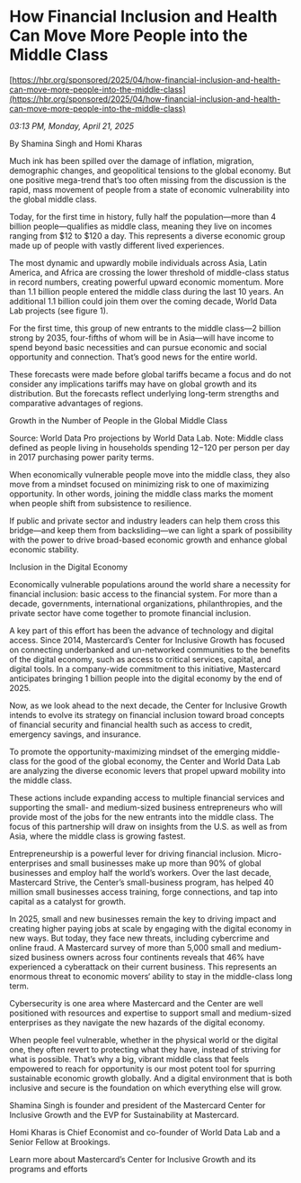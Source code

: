 # How Financial Inclusion and Health Can Move More People into the Middle Class

[https://hbr.org/sponsored/2025/04/how-financial-inclusion-and-health-can-move-more-people-into-the-middle-class](https://hbr.org/sponsored/2025/04/how-financial-inclusion-and-health-can-move-more-people-into-the-middle-class)

*03:13 PM, Monday, April 21, 2025*

By Shamina Singh and Homi Kharas

Much ink has been spilled over the damage of inflation, migration, demographic changes, and geopolitical tensions to the global economy. But one positive mega-trend that’s too often missing from the discussion is the rapid, mass movement of people from a state of economic vulnerability into the global middle class.

Today, for the first time in history, fully half the population—more than 4 billion people—qualifies as middle class, meaning they live on incomes ranging from $12 to $120 a day. This represents a diverse economic group made up of people with vastly different lived experiences.

The most dynamic and upwardly mobile individuals across Asia, Latin America, and Africa are crossing the lower threshold of middle-class status in record numbers, creating powerful upward economic momentum. More than 1.1 billion people entered the middle class during the last 10 years. An additional 1.1 billion could join them over the coming decade, World Data Lab projects (see figure 1).

For the first time, this group of new entrants to the middle class—2 billion strong by 2035, four-fifths of whom will be in Asia—will have income to spend beyond basic necessities and can pursue economic and social opportunity and connection. That’s good news for the entire world.

These forecasts were made before global tariffs became a focus and do not consider any implications tariffs may have on global growth and its distribution. But the forecasts reflect underlying long-term strengths and comparative advantages of regions.

Growth in the Number of People in the Global Middle Class

Source: World Data Pro projections by World Data Lab. Note: Middle class defined as people living in households spending $12-$120 per person per day in 2017 purchasing power parity terms.

When economically vulnerable people move into the middle class, they also move from a mindset focused on minimizing risk to one of maximizing opportunity. In other words, joining the middle class marks the moment when people shift from subsistence to resilience.

If public and private sector and industry leaders can help them cross this bridge—and keep them from backsliding—we can light a spark of possibility with the power to drive broad-based economic growth and enhance global economic stability.

Inclusion in the Digital Economy

Economically vulnerable populations around the world share a necessity for financial inclusion: basic access to the financial system. For more than a decade, governments, international organizations, philanthropies, and the private sector have come together to promote financial inclusion.

A key part of this effort has been the advance of technology and digital access. Since 2014, Mastercard’s Center for Inclusive Growth has focused on connecting underbanked and un-networked communities to the benefits of the digital economy, such as access to critical services, capital, and digital tools. In a company-wide commitment to this initiative, Mastercard anticipates bringing 1 billion people into the digital economy by the end of 2025.

Now, as we look ahead to the next decade, the Center for Inclusive Growth intends to evolve its strategy on financial inclusion toward broad concepts of financial security and financial health such as access to credit, emergency savings, and insurance.

To promote the opportunity-maximizing mindset of the emerging middle-class for the good of the global economy, the Center and World Data Lab are analyzing the diverse economic levers that propel upward mobility into the middle class.

These actions include expanding access to multiple financial services and supporting the small- and medium-sized business entrepreneurs who will provide most of the jobs for the new entrants into the middle class. The focus of this partnership will draw on insights from the U.S. as well as from Asia, where the middle class is growing fastest.

Entrepreneurship is a powerful lever for driving financial inclusion. Micro-enterprises and small businesses make up more than 90% of global businesses and employ half the world’s workers. Over the last decade, Mastercard Strive, the Center’s small-business program, has helped 40 million small businesses access training, forge connections, and tap into capital as a catalyst for growth.

In 2025, small and new businesses remain the key to driving impact and creating higher paying jobs at scale by engaging with the digital economy in new ways. But today, they face new threats, including cybercrime and online fraud. A Mastercard survey of more than 5,000 small and medium-sized business owners across four continents reveals that 46% have experienced a cyberattack on their current business. This represents an enormous threat to economic movers‘ ability to stay in the middle-class long term.

Cybersecurity is one area where Mastercard and the Center are well positioned with resources and expertise to support small and medium-sized enterprises as they navigate the new hazards of the digital economy.

When people feel vulnerable, whether in the physical world or the digital one, they often revert to protecting what they have, instead of striving for what is possible. That’s why a big, vibrant middle class that feels empowered to reach for opportunity is our most potent tool for spurring sustainable economic growth globally. And a digital environment that is both inclusive and secure is the foundation on which everything else will grow.

Shamina Singh is founder and president of the Mastercard Center for Inclusive Growth and the EVP for Sustainability at Mastercard.

Homi Kharas is Chief Economist and co-founder of World Data Lab and a Senior Fellow at Brookings.

Learn more about Mastercard’s Center for Inclusive Growth and its programs and efforts

